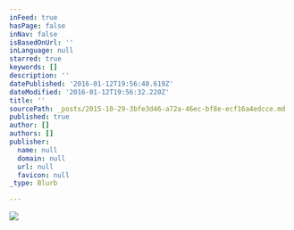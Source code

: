 ```yaml
---
inFeed: true
hasPage: false
inNav: false
isBasedOnUrl: ''
inLanguage: null
starred: true
keywords: []
description: ''
datePublished: '2016-01-12T19:56:40.619Z'
dateModified: '2016-01-12T19:56:32.220Z'
title: ''
sourcePath: _posts/2015-10-29-3bfe3d46-a72a-46ec-bf8e-ecf16a4edcce.md
published: true
author: []
authors: []
publisher:
  name: null
  domain: null
  url: null
  favicon: null
_type: Blurb

---
```

![](https://s3-us-west-2.amazonaws.com/the-grid-img/p/2131deb5db91c28a2da6d6f679a5e3eb898f4469.png)